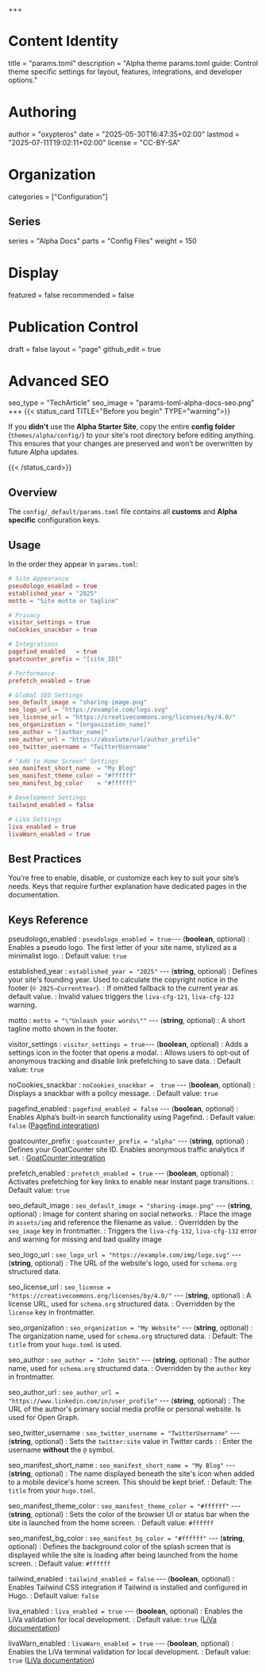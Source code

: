 +++
# Content Identity
title = "params.toml"
description = "Alpha theme params.toml guide: Control theme specific settings for layout, features, integrations, and developer options."

# Authoring
author = "oxypteros"
date = "2025-05-30T16:47:35+02:00"
lastmod = "2025-07-11T19:02:11+02:00"
license = "CC-BY-SA"

# Organization
categories = ["Configuration"]

## Series
series = "Alpha Docs"
parts = "Config Files"
weight = 150

# Display
featured = false
recommended = false

# Publication Control
draft = false
layout = "page"
github_edit = true

# Advanced SEO
seo_type = "TechArticle"
seo_image = "params-toml-alpha-docs-seo.png"
+++
{{< status_card TITLE="Before you begin" TYPE="warning">}}

If you **didn't** use the **Alpha Starter Site**, copy the entire **config folder** (`themes/alpha/config/`) to your site's root directory before editing anything. 
This ensures that your changes are preserved and won’t be overwritten by future Alpha updates.

{{< /status_card>}}

## Overview
The `config/_default/params.toml` file contains all **customs** and **Alpha specific** configuration keys.

## Usage
In the order they appear in `params.toml`:
```toml
# Site Appearance
pseudologo_enabled = true
established_year = "2025"
motto = "Site motto or tagline"

# Privacy
visitor_settings = true
noCookies_snackbar = true

# Integrations
pagefind_enabled   = true
goatcounter_prefix = "[site_ID]"

# Performance
prefetch_enabled = true

# Global SEO Settings
seo_default_image = "sharing-image.png" 
seo_logo_url = "https://example.com/logo.svg" 
seo_license_url = "https://creativecommons.org/licenses/by/4.0/"
seo_organization = "[organization_name]"
seo_author = "[author_name]"
seo_author_url = "https://absolute/url/author_profile" 
seo_twitter_username = "TwitterUsername"

# "Add to Home Screen" Settings
seo_manifest_short_name  = "My Blog"
seo_manifest_theme_color = "#ffffff" 
seo_manifest_bg_color    = "#ffffff"

# Development Settings
tailwind_enabled = false 

# LiVa Settings 
liva_enabled = true     
livaWarn_enabled = true 
```

## Best Practices
You’re free to enable, disable, or customize each key to suit your site’s needs. Keys that require further explanation have dedicated pages in the documentation.

## Keys Reference
pseudologo_enabled
: `pseudologo_enabled = true`--- (**boolean**, optional)
: Enables a pseudo logo. The first letter of your site name, stylized as a minimalist logo.
: Default value: `true`

established_year
: `established_year = "2025"` --- (**string**, optional)
: Defines your site's founding year. Used to calculate the copyright
notice in the footer (`© 2025–CurrentYear`).
: If omitted fallback to the current year as default value.
: Invalid values triggers the `liva-cfg-121`, `liva-cfg-122` warning.

motto
: `motto = "\"Unleash your words\""` --- (**string**, optional)
: A short tagline motto shown in the footer.

visitor_settings
: `visitor_settings = true`--- (**boolean**, optional)
: Adds a settings icon in the footer that opens a modal.
: Allows users to opt-out of anonymous tracking and disable link prefetching to save data.
: Default value: `true`

noCookies_snackbar
: `noCookies_snackbar =  true` --- (**boolean**, optional)
: Displays a snackbar with a policy message.
: Default value: `true`

pagefind_enabled
: `pagefind_enabled = false` --- (**boolean**, optional)
: Enables Alpha’s built-in search functionality using Pagefind.
: Default value: `false` ([Pagefind integration](/docs/integrations/search/))

goatcounter_prefix
: `goatcounter_prefix = "alpha"` --- (**string**, optional)
: Defines your GoatCounter site ID. Enables anonymous traffic analytics if set.
: [GoatCounter integration](/docs/integrations/analytics/)

prefetch_enabled
: `prefetch_enabled = true` --- (**boolean**, optional)
: Activates prefetching for key links to enable near instant page transitions.
: Default value: `true`

seo_default_image
: `seo_default_image = "sharing-image.png"` --- (**string**, optional) 
: Image for content sharing on social networks.
: Place the image in `assets/img` and reference the filename as value.
: Overridden by the `seo_image` key in frontmatter. 
: Triggers the `liva-cfg-132`, `liva-cfg-132` error and warning for missing and bad quality image

seo_logo_url
: `seo_logo_url = "https://example.com/img/logo.svg"` --- (**string**, optional)
: The URL of the website's logo, used for `schema.org` structured data.

seo_license_url
: `seo_license = "https://creativecommons.org/licenses/by/4.0/"` --- (**string**, optional)
: A license URL, used for `schema.org` structured data. 
: Overridden by the `license` key in frontmatter.

seo_organization
: `seo_organization = "My Website"` --- (**string**, optional)
: The organization name, used for `schema.org` structured data. 
: Default: The `title` from your `hugo.toml` is used.

seo_author
: `seo_author = "John Smith"` --- (**string**, optional)
: The author name, used for `schema.org` structured data. 
: Overridden by the `author` key in frontmatter.

seo_author_url
: `seo_author_url = "https://www.linkedin.com/in/user_profile"` --- (**string**, optional)
: The URL of the author's primary social media profile or personal website. Is used for Open Graph.

seo_twitter_username
: `seo_twitter_username = "TwitterUsername"` --- (**string**, optional)
: Sets the `twitter:site` value in Twitter cards
: : Enter the username **without** the `@` symbol.

seo_manifest_short_name
: `seo_manifest_short_name = "My Blog"` --- (**string**, optional)
: The name displayed beneath the site's icon when added to a mobile device's home screen. This should be kept brief.
: Default: The `title` from your `hugo.toml`.

seo_manifest_theme_color
: `seo_manifest_theme_color = "#ffffff"` --- (**string**, optional)
: Sets the color of the browser UI or status bar when the site is launched from the home screen.
: Default value: `#ffffff`

seo_manifest_bg_color
: `seo_manifest_bg_color = "#ffffff"` --- (**string**, optional)
: Defines the background color of the splash screen that is displayed while the site is loading after being launched from the home screen.
: Default value: `#ffffff`

tailwind_enabled
: `tailwind_enabled = false` --- (**boolean**, optional)
: Enables Tailwind CSS integration if Tailwind is installed and configured in Hugo.
: Default value: `false`

liva_enabled
: `liva_enabled = true` --- (**boolean**, optional)
: Enables the LiVa validation for local development.
: Default value: `true` ([LiVa documentation](/docs/liva/))

livaWarn_enabled
: `livaWarn_enabled = true` --- (**boolean**, optional)
: Enables the LiVa terminal validation for local development. 
: Default value: `true` ([LiVa documentation](/docs/liva/))